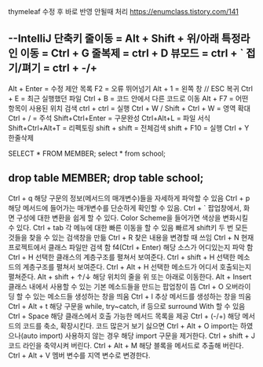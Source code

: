 thymeleaf 수정 후 바로 반영 안될때 처리
https://enumclass.tistory.com/141


--IntelliJ 단축키
줄이동 = Alt + Shift + 위/아래
특정라인 이동 = Ctrl + G
줄복제 = ctrl + D
뷰모드 = ctrl + `
접기/펴기 = ctrl + -/+
------------------------------
Alt + Enter = 수정 제안 목록
F2 = 오류 뛰어넘기
Alt + 1 = 왼쪽 창 //  ESC 복귀
Ctrl + E = 최근 실행했던 파일
Ctrl + B = 코드 안에서 다른 코드로 이동
Alt + F7 = 어떤 항목이 사용된 위치 검색
ctrl + ctrl = 실행
Ctrl + W / Shift + Ctrl + W = 영역 확대
Ctrl + / = 주석
Shift+Ctrl+Enter = 구문완성
Ctrl+Alt+L = 파일 서식
Shift+Ctrl+Alt+T = 리펙토링
shift + shift = 전체검색
shift + F10 = 실행
Ctrl + Y 한줄삭제

SELECT * FROM MEMBER;
select * from school;

drop table MEMBER;
drop table school;
------------
Ctrl + q
해당 구문의 정보(메서드의 매개변수)들을 자세하게 파악할 수 있음
Ctrl + p
해당 메서드에 들어가는 매개변수를 단순하게 확인할 수 있음.
Ctrl + `
팝업창에서, 화면 구성에 대한 변환을 쉽게 할 수 있다.
Color Scheme을 들어가면 색상을 변화시킬 수 있다.
Ctrl + tab
각 메뉴에 대한 빠른 이동을 할 수 있음
빠르게 shift키 두 번
모든 것들을 찾을 수 있는 검색창을 만듦
Ctrl + R
찾은 내용을 변경할 때 쓰임
Ctrl + N
현재 프로젝트에서 클래스 파일만 검색 함
f4(Ctrl + Enter)
해당 소스가 어디있는지 파악 함
Ctrl + H
선택한 클래스의 계층구조를 펼쳐서 보여준다.
Ctrl + shift + H
선택한 메소드의 계층구조를 펼쳐서 보여준다.
Ctrl + Alt + H
선택한 메소드가 어디서 호출되는지 펼쳐준다.
Alt + shift + ↑/↓
해당 위치의 줄을 위 또는 아래로 이동한다.
Alt + Insert
클래스 내에서 사용할 수 있는 기본 메소드들을 만드는 팝업창이 뜸
Ctrl + O
오버라이딩 할 수 있는 메소드들 생성하는 창을 띄움
Ctrl + I
추상 메서드를 생성하는 창을 띄움
Ctrl + Alt + t
해당 구문을 while, try~catch, if 등으로 surround With 할 수 있음
Ctrl + Space
해당 클래스에서 호출 가능한 메서드 목록을 제공
Ctrl + (-/+)
해당 메서드의 코드를 축소, 확장시킨다. 코드 많은거 보기 싫으면
Ctrl + Alt + O
import는 하였으나(auto import) 사용하지 않는 경우 해당 import 구문을 제거한다.
Ctrl + shift + J
코드 라인을 축약시켜 버린다.
Ctrl + Alt + M
해당 블록을 메서드로 추출해 버린다.
Ctrl + Alt + V
멤버 변수를 지역 변수로 변경한다.


